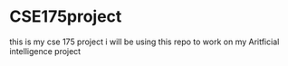 CSE175project
=============

this is my cse 175 project
 i will be using this repo to work on my Aritficial intelligence project
